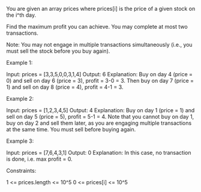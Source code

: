 You are given an array prices where prices[i] is the price of a given stock
on the i^th day.

Find the maximum profit you can achieve. You may complete at most two
transactions.

Note: You may not engage in multiple transactions simultaneously (i.e., you
must sell the stock before you buy again).


Example 1:


Input: prices = [3,3,5,0,0,3,1,4]
Output: 6
Explanation: Buy on day 4 (price = 0) and sell on day 6 (price = 3), profit =
3-0 = 3.
Then buy on day 7 (price = 1) and sell on day 8 (price = 4), profit = 4-1 =
3.

Example 2:


Input: prices = [1,2,3,4,5]
Output: 4
Explanation: Buy on day 1 (price = 1) and sell on day 5 (price = 5), profit =
5-1 = 4.
Note that you cannot buy on day 1, buy on day 2 and sell them later, as you
are engaging multiple transactions at the same time. You must sell before
buying again.


Example 3:


Input: prices = [7,6,4,3,1]
Output: 0
Explanation: In this case, no transaction is done, i.e. max profit = 0.



Constraints:


1 <= prices.length <= 10^5
0 <= prices[i] <= 10^5




